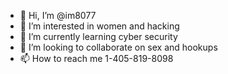 - 👋 Hi, I’m @im8077
- 👀 I’m interested in women and hacking
- 🌱 I’m currently learning cyber security
- 💞️ I’m looking to collaborate on sex and hookups
- 📫 How to reach me 1-405-819-8098

<!---
im8077/im8077 is a ✨ special ✨ repository because its `README.md` (this file) appears on your GitHub profile.
You can click the Preview link to take a look at your changes.
--->
